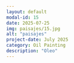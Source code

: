 ```yaml
---
layout: default
modal-id: 15
date: 2025-07-25
img: paisajes/15.jpg
alt: "paisajes"
project-date: July 2025
category: Oil Painting
description: "Oleo"
---
```

